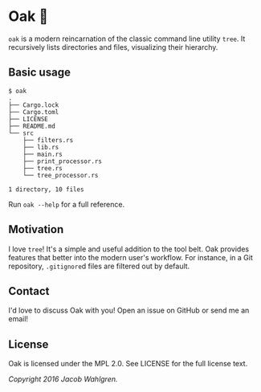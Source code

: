 # Oak :deciduous_tree:
`oak` is a modern reincarnation of the classic command line utility `tree`.
It recursively lists directories and files, visualizing their hierarchy.

## Basic usage

```
$ oak
.
├── Cargo.lock
├── Cargo.toml
├── LICENSE
├── README.md
└── src
    ├── filters.rs
    ├── lib.rs
    ├── main.rs
    ├── print_processor.rs
    ├── tree.rs
    └── tree_processor.rs

1 directory, 10 files
```

Run `oak --help` for a full reference.

## Motivation
I love `tree`! It's a simple and useful addition to the tool belt. Oak
provides features that better into the modern user's workflow. For instance,
in a Git repository, `.gitignore`d files are filtered out by default.

## Contact
I'd love to discuss Oak with you! Open an issue on GitHub or send me an email!

## License
Oak is licensed under the MPL 2.0. See LICENSE for the full license text.

*Copyright 2016 Jacob Wahlgren.*
